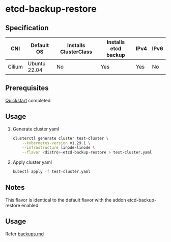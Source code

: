 # etcd-backup-restore

## Specification
| CNI    | Default OS   | Installs ClusterClass | Installs etcd backup | IPv4 | IPv6 |
|--------|--------------|-----------------------|----------------------|------|------|
| Cilium | Ubuntu 22.04 | No                    | Yes                  | Yes  | No   |

## Prerequisites
[Quickstart](../getting-started.md) completed
## Usage
1. Generate cluster yaml
    ```bash
    clusterctl generate cluster test-cluster \
        --kubernetes-version v1.29.1 \
        --infrastructure linode-linode \
        --flavor <distro>-etcd-backup-restore > test-cluster.yaml
    ```
2. Apply cluster yaml
    ```bash
    kubectl apply -f test-cluster.yaml
    ```


## Notes
This flavor is identical to the default flavor with the addon etcd-backup-restore enabled

## Usage
Refer [backups.md](../backups.md)
